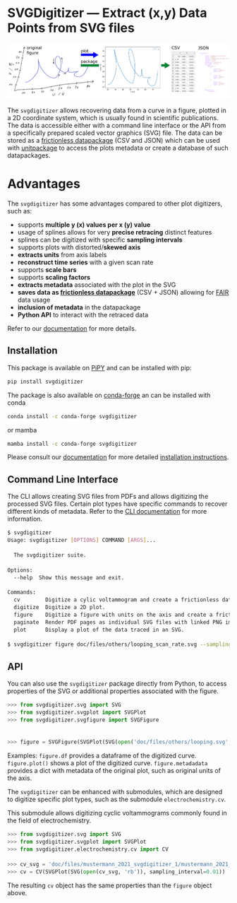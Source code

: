 # SVGDigitizer — Extract (x,y) Data Points from SVG files

![Logo](./doc/files/logo/logo.png)

The `svgdigitizer` allows recovering data from a curve in a figure, plotted in a 2D coordinate system, which is usually found in scientific publications.
The data is accessible either with a command line interface or the API from a specifically prepared scaled vector graphics (SVG) file. The data can be stored as a [frictionless datapackage](https://frictionlessdata.io/) (CSV and JSON) which can be used with [unitpackage](https://echemdb.github.io/echemdb/) to access the plots metadata or create a database of such datapackages.

# Advantages

The `svgdigitizer` has some advantages compared to other plot digitizers, such as:

* supports **multiple y (x) values per x (y) value**
* usage of splines allows for very **precise retracing** distinct features
* splines can be digitized with specific **sampling intervals**
* supports plots with distorted/**skewed axis**
* **extracts units** from axis labels
* **reconstruct time series** with a given scan rate
* supports **scale bars**
* supports **scaling factors**
* **extracts metadata** associated with the plot in the SVG
* **saves data as [frictionless datapackage](https://frictionlessdata.io/)** (CSV + JSON) allowing for [FAIR](https://en.wikipedia.org/wiki/FAIR_data) data usage
* **inclusion of metadata** in the datapackage
* **Python API** to interact with the retraced data

Refer to our [documentation](https://echemdb.github.io/svgdigitizer/) for more details.

## Installation

This package is available on [PiPY](https://pypi.org/project/svgdigitizer/) and can be installed with pip:

```sh .noeval
pip install svgdigitizer
```

The package is also available on [conda-forge](https://github.com/conda-forge/svgdigitizer-feedstock) an can be installed with conda

```sh .noeval
conda install -c conda-forge svgdigitizer
```

or mamba

```sh .noeval
mamba install -c conda-forge svgdigitizer
```

Please consult our [documentation](https://echemdb.github.io/svgdigitizer/) for
more detailed [installation instructions](https://echemdb.github.io/svgdigitizer/installation.html).

## Command Line Interface

The CLI allows creating SVG files from PDFs and allows digitizing the processed SVG files. Certain plot types have specific commands to recover different kinds of metadata. Refer to the [CLI documentation](https://echemdb.github.io/svgdigitizer/cli) for more information.

```sh
$ svgdigitizer
Usage: svgdigitizer [OPTIONS] COMMAND [ARGS]...

  The svgdigitizer suite.

Options:
  --help  Show this message and exit.

Commands:
  cv        Digitize a cylic voltammogram and create a frictionless datapackage.
  digitize  Digitize a 2D plot.
  figure    Digitize a figure with units on the axis and create a frictionless datapackage.
  paginate  Render PDF pages as individual SVG files with linked PNG images.
  plot      Display a plot of the data traced in an SVG.

$ svgdigitizer figure doc/files/others/looping_scan_rate.svg --sampling-interval 0.01
```

## API

You can also use the `svgdigitizer` package directly from Python, to access properties of the SVG or additional properties associated with the figure.

```python
>>> from svgdigitizer.svg import SVG
>>> from svgdigitizer.svgplot import SVGPlot
>>> from svgdigitizer.svgfigure import SVGFigure


>>> figure = SVGFigure(SVGPlot(SVG(open('doc/files/others/looping.svg', 'rb')), sampling_interval=0.01))
```

Examples:
`figure.df` provides a dataframe of the digitized curve.
`figure.plot()` shows a plot of the digitized curve.
`figure.metadadata` provides a dict with metadata of the original plot, such as original units of the axis.

The `svgdigitizer` can be enhanced with submodules, which are designed to digitize specific plot types, such as the submodule `electrochemistry.cv`.

This submodule allows digitizing cyclic voltammograms
commonly found in the field of electrochemistry.

```python
>>> from svgdigitizer.svg import SVG
>>> from svgdigitizer.svgplot import SVGPlot
>>> from svgdigitizer.electrochemistry.cv import CV

>>> cv_svg = 'doc/files/mustermann_2021_svgdigitizer_1/mustermann_2021_svgdigitizer_1_f2a_blue.svg'
>>> cv = CV(SVGPlot(SVG(open(cv_svg, 'rb')), sampling_interval=0.01))
```

The resulting `cv` object has the same properties than the `figure` object above.

